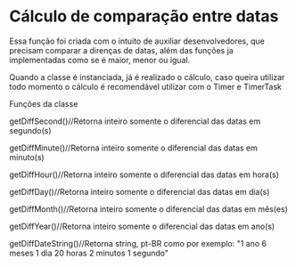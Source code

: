 # Cálculo de comparação entre datas
Essa função foi criada com o intuito de auxiliar desenvolvedores, que precisam comparar a direnças de datas, além das funções ja implementadas como se é maior, menor ou igual.

Quando a classe é instanciada, já é realizado o cálculo, caso queira utilizar todo momento o cálculo é recomendável utilizar com o Timer e TimerTask


Funções da classe
<p>getDiffSecond()//Retorna inteiro somente o diferencial das datas em segundo(s)</p>
<p>getDiffMinute()//Retorna inteiro somente o diferencial das datas em minuto(s)</p>
<p>getDiffHour()//Retorna inteiro somente o diferencial das datas em hora(s)</p>
<p>getDiffDay()//Retorna inteiro somente o diferencial das datas em dia(s)</p>
<p>getDiffMonth()//Retorna inteiro somente o diferencial das datas em mês(es)</p>
<p>getDiffYear()//Retorna inteiro somente o diferencial das datas em ano(s)</p>
<p>getDiffDateString()//Retorna string, pt-BR como por exemplo: "1 ano 6 meses 1 dia 20 horas 2 minutos 1 segundo"</p>

